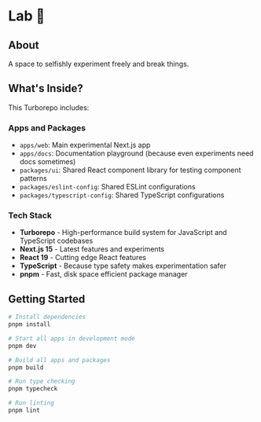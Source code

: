 # Lab 🧪

## About

A space to selfishly experiment freely and break things.

## What's Inside?

This Turborepo includes:

### Apps and Packages

- `apps/web`: Main experimental Next.js app
- `apps/docs`: Documentation playground (because even experiments need docs sometimes)
- `packages/ui`: Shared React component library for testing component patterns
- `packages/eslint-config`: Shared ESLint configurations
- `packages/typescript-config`: Shared TypeScript configurations

### Tech Stack

- **Turborepo** - High-performance build system for JavaScript and TypeScript codebases
- **Next.js 15** - Latest features and experiments
- **React 19** - Cutting edge React features
- **TypeScript** - Because type safety makes experimentation safer
- **pnpm** - Fast, disk space efficient package manager

## Getting Started

```bash
# Install dependencies
pnpm install

# Start all apps in development mode
pnpm dev

# Build all apps and packages
pnpm build

# Run type checking
pnpm typecheck

# Run linting
pnpm lint
```

